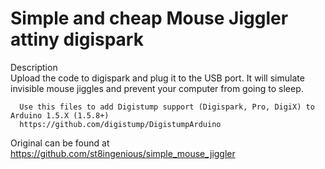 # Simple and cheap Mouse Jiggler attiny digispark

Description     
     Upload the code to digispark and plug it to the USB port. It will simulate invisible mouse jiggles and prevent your computer from going to sleep.
	 
      Use this files to add Digistump support (Digispark, Pro, DigiX) to Arduino 1.5.X (1.5.8+)
	  https://github.com/digistump/DigistumpArduino
			

			
 Original can be found at https://github.com/st8ingenious/simple_mouse_jiggler
